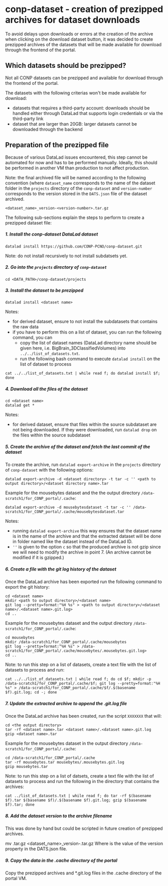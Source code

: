 # conp-dataset - creation of prezipped archives for dataset downloads

To avoid delays upon downloads or errors at the creation of the archive when clicking on 
the download dataset button, it was decided to create prezipped archives of the datasets 
that will be made available for download through the frontend of the portal.

## Which datasets should be prezipped?

Not all CONP datasets can be prezipped and available for download through the frontend of the portal. 

The datasets with the following criterias won't be made available for download:

- datasets that requires a third-party account: downloads should be handled either through DataLad that supports login credentials or via the third-party link
- dataset that are larger than 20GB: larger datasets cannot be downloaded through the backend


## Preparation of the prezipped file

Because of various DataLad issues encountered, this step cannot be automated for now and has to be
performed manually. Ideally, this should be performed in another VM than production to not affect production. 

Note: the final archived file will be named according to the following convention (where `dataset_name` corresponds to the name of the dataset 
folder in the `projects` directory of the `conp-dataset` and `version-number` 
corresponds to the version stored in the `DATS.json` file of the dataset archived.
```
<dataset_name>_version-<version-number>.tar.gz
```

The following sub-sections explain the steps to perform to create a prezipped dataset file:


##### 1. Install the conp-dataset DataLad dataset

```
datalad install https://github.com/CONP-PCNO/conp-dataset.git
```

Note: do not install recursively to not install subdatsets yet.

##### 2. Go into the `projects` directory of `conp-dataset`

```
cd <DATA_PATH>/conp-dataset/projects
```

##### 3. Install the dataset to be prezipped

```
datalad install <dataset name>
```

Notes:
 
- for derived dataset, ensure to not install the subdatasets that contains the raw data
- if you have to perform this on a list of dataset, you can run the following command, you can
  - copy the list of dataset names (DataLad directory name should be given here, i.e. BigBrain_3DClassifiedVolumes) into `../../list_of_datasets.txt`.
  - run the following bash command to execute `datalad install` on the list of dataset to process

```
cat ../../list_of_datasets.txt | while read f; do datalad install $f; done
```

##### 4. Download all the files of the dataset

```
cd <dataset name>
datalad get *
```

Notes:

- for derived dataset, ensure that files within the source subdataset are not being downloaded. If 
they were downloaded, run `datalad drop` on the files within the source subdataset

##### 5. Create the archive of the dataset and fetch the last commit of the dataset

To create the archive, run `datalad export-archive` in the `projects` directory of `conp-dataset` 
with the following options:

```
datalad export-archive -d <dataset directory> -t tar -c '' <path to output directory>/<dataset directory name>.tar
```

Example for the mousebytes dataset and the the output directory `/data-scratch1/for_CONP_portal/.cache`:

```
datalad export-archive -d mousebytesdataset -t tar -c '' /data-scratch1/for_CONP_portal/.cache/mousebytesdataset.tar
```

Notes: 

- running `datalad export-archive` this way ensures that the dataset name is in the name of the 
archive and that the extracted dataset will be done in folder named like the dataset instead of the DataLad ID.
- `''` is given to the option `c` so that the produced archive is not gzip since we will need to modify
the archive in point 7. (An archive cannot be modified if it is gzipped.)

##### 6. Create a file with the git log history of the dataset 

Once the DataLad archive has been exported run the following command to export the git history:

```
cd <dataset name>
mkdir <path to output directory>/<dataset name>
git log --pretty=format:"%H %s" > <path to output directory>/<dataset name>/.<dataset name>.git.log>
cd ..
```

Example for the mousebytes dataset and the output directory `/data-scratch1/for_CONP_portal/.cache`:

```
cd mousebytes
mkdir /data-scratch1/for_CONP_portal/.cache/mousebytes
git log --pretty=format:"%H %s" > /data-scratch1/for_CONP_portal/.cache/mousebytes/.mousebytes.git.log>
cd ..
```

Note: to run this step on a list of datasets, create a text file with the list of datasets to process
and run:

```
cat ../../list_of_datasets.txt | while read f; do cd $f; mkdir -p /data-scratch1/for_CONP_portal/.cache/$f; git log --pretty=format:"%H %s" > /data-scratch1/for_CONP_portal/.cache/$f/.$(basename $f).git.log; cd -; done
```

##### 7. Update the extracted archive to append the .git.log file

Once the DataLad archive has been created, run the script `XXXXXXX` that will:

```
cd <the output directory>
tar -rf <dataset name>.tar <dataset name>/.<dataset name>.git.log
gzip <dataset name>.tar
```

Example for the mousebytes dataset in the output directory `/data-scratch1/for_CONP_portal/.cache`:

```
cd /data-scratch1/for_CONP_portal/.cache
tar -rf mousebytes.tar mousebytes/.mousebytes.git.log
gzip mousebytes.tar
```

Note: to run this step on a list of datsets, create a text file with the list of datasets to process
and run the following in the directory that contains the archives:

```
cat ../list_of_datasets.txt | while read f; do tar -rf $(basename $f).tar $(basename $f)/.$(basename $f).git.log; gzip $(basename $f).tar; done
```

##### 8. Add the dataset version to the archive filename

This was done by hand but could be scripted in future creation of prezipped
archives.

mv <dataset name>.tar.gz <dataset_name>_version-<version-string>.tar.gz
Where <version-string> is the value of the version property in the DATS.json file.

##### 9. Copy the data in the .cache directory of the portal

Copy the prezipped archives and *.git.log files in the .cache directory of the portal VM.
